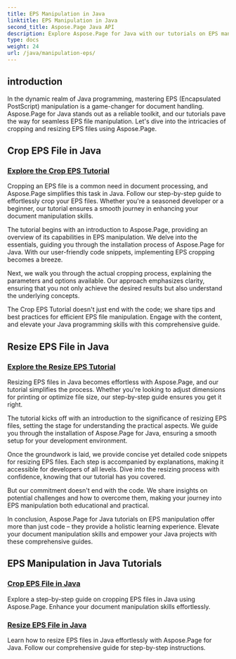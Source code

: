 ```yaml
---
title: EPS Manipulation in Java
linktitle: EPS Manipulation in Java
second_title: Aspose.Page Java API
description: Explore Aspose.Page for Java with our tutorials on EPS manipulation. Crop and resize EPS files effortlessly with step-by-step guides, enhancing your document skills.
type: docs
weight: 24
url: /java/manipulation-eps/
---
```


## introduction

In the dynamic realm of Java programming, mastering EPS (Encapsulated PostScript) manipulation is a game-changer for document handling. Aspose.Page for Java stands out as a reliable toolkit, and our tutorials pave the way for seamless EPS file manipulation. Let's dive into the intricacies of cropping and resizing EPS files using Aspose.Page.

## Crop EPS File in Java

### [Explore the Crop EPS Tutorial](./crop/)

Cropping an EPS file is a common need in document processing, and Aspose.Page simplifies this task in Java. Follow our step-by-step guide to effortlessly crop your EPS files. Whether you're a seasoned developer or a beginner, our tutorial ensures a smooth journey in enhancing your document manipulation skills.

The tutorial begins with an introduction to Aspose.Page, providing an overview of its capabilities in EPS manipulation. We delve into the essentials, guiding you through the installation process of Aspose.Page for Java. With our user-friendly code snippets, implementing EPS cropping becomes a breeze.

Next, we walk you through the actual cropping process, explaining the parameters and options available. Our approach emphasizes clarity, ensuring that you not only achieve the desired results but also understand the underlying concepts.

The Crop EPS Tutorial doesn't just end with the code; we share tips and best practices for efficient EPS file manipulation. Engage with the content, and elevate your Java programming skills with this comprehensive guide.

## Resize EPS File in Java

### [Explore the Resize EPS Tutorial](./resize/)

Resizing EPS files in Java becomes effortless with Aspose.Page, and our tutorial simplifies the process. Whether you're looking to adjust dimensions for printing or optimize file size, our step-by-step guide ensures you get it right.

The tutorial kicks off with an introduction to the significance of resizing EPS files, setting the stage for understanding the practical aspects. We guide you through the installation of Aspose.Page for Java, ensuring a smooth setup for your development environment.

Once the groundwork is laid, we provide concise yet detailed code snippets for resizing EPS files. Each step is accompanied by explanations, making it accessible for developers of all levels. Dive into the resizing process with confidence, knowing that our tutorial has you covered.

But our commitment doesn't end with the code. We share insights on potential challenges and how to overcome them, making your journey into EPS manipulation both educational and practical.

In conclusion, Aspose.Page for Java tutorials on EPS manipulation offer more than just code – they provide a holistic learning experience. Elevate your document manipulation skills and empower your Java projects with these comprehensive guides.
## EPS Manipulation in Java Tutorials
### [Crop EPS File in Java](./crop/)
Explore a step-by-step guide on cropping EPS files in Java using Aspose.Page. Enhance your document manipulation skills effortlessly. 
### [Resize EPS File in Java](./resize/)
Learn how to resize EPS files in Java effortlessly with Aspose.Page for Java. Follow our comprehensive guide for step-by-step instructions.